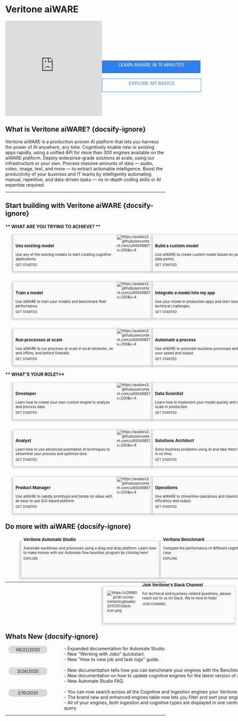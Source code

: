 <!--TODO: Replace all references to "VDA", "Developer Application", and "Developer App" with "Veritone Developer"-->
# Veritone aiWARE 

<style>
    div.featureBox {
        -webkit-box-shadow: -2px 2px 6px 3px rgba(207,208,209,1);
        -moz-box-shadow: -2px 2px 6px 3px rgba(207,208,209,1);
        box-shadow: -2px 2px 6px 3px rgba(207,208,209,1);
        width: 425px;
        height: 100px;
        padding: 7px;
        font-size: 80%;
        display: flex;
        background: #FAFAFA;
    }

    div.featureColumn {
        position:relative;
        left:25px;
        width: 500px;
    }
    
    div.featureText {
        width: 75%
    }

    div.featureImage {
        width: 25%;
        position: relative;
        bottom: 8px;
    }

    div.do-more-aiware-featureColumn {
        position:relative;
        left:50px;
        width: 500px;
    }
    
    div.do-more-aiwareFeatureText {
        position: relative; 
        top: -40px
    }

    a.link {
        text-decoration: none;
        bottom: -10px;
        position: relative;
        font-size:90%;
        bottom: -5px;
    }

    a.in-text-link {
        text-decoration: none;
    }
    
    div.joinUsBox {
        -webkit-box-shadow: -2px 2px 6px 3px rgba(207,208,209,1);
        -moz-box-shadow: -2px 2px 6px 3px rgba(207,208,209,1);
        box-shadow: -2px 2px 6px 3px rgba(207,208,209,1);
        background: #FAFAFA;
        width: 400px;
        height: 100px;
        padding: 7px;
        font-size: 80%;
        display: flex;
        position: relative; 
        left: 515px;
        transform: translateX(-50%);
    }
    
    div.joinUsColumn {
        width: 760px;
    }

    div.joinUsImage {
        width: 24%;
        padding: 5px;
        padding-right: 15px
    }

    div.newsSectionColumn{
        width: 975px;
        position:relative;
        left:10px;
        display: flex
    }
    
    div.newsDateColumn {
        width: 175px
    }

    div.newsColumn {
        width: 800px
    }



    .date-text {
        background-color: #d9d9d7;
        width: 110px;
        border-radius: 10px;
        font-size: 95%;
        padding: 4px 6px;  
        text-align: center
    }

    #learn-aiware-btn {
        display: block;
        background-color: #2F80ED;
        text-decoration: none;
        color: white;
        width: 300px;
        height: 30px;
        text-align: center;
        padding: 5px;
        position: relative;
    }

    #explore-api-basics-btn {
        display: block;
        color: #2F80ED;
        border: 1px solid #2F80ED;
        width: 300px;
        height: 30px;
        text-align: center;
        padding: 5px;
        position: relative;
        text-decoration: none;
    }


</style>

<div style="display:flex;">
<div style="width: 650px; height: 300px" display:inline><iframe src="https://player.vimeo.com/video/375527305?color=ff9933&title=0&byline=0&portrait=0" style="border:0;top:0;left:0;width:100%;height:100%;" allow="autoplay; fullscreen" allowfullscreen></iframe></div><script src="https://player.vimeo.com/api/player.js"></script>

<div style="float:right; width: 200px; padding-top: 125px">
    <a href="/#/developer/applications/quick-start/" id="learn-aiware-btn">LEARN AIWARE IN 15 MINUTES</a>
    <br>
    <a href="/#/apis" id="explore-api-basics-btn">EXPLORE API BASICS</a>
</div>

</div>

## What is Veritone aiWARE? {docsify-ignore}
Veritone aiWARE is a production-proven AI platform that lets you harness the power of AI anywhere, any time. Cognitively enable new or existing apps rapidly, using a unified API for more than 300 engines available on the aiWARE platform. Deploy enterprise-grade solutions at scale, using our infrastructure or your own. Process massive amounts of data — audio, video, image, text, and more — to extract actionable intelligence. Boost the productivity of your business and IT teams by intelligently automating manual, repetitive, and data-driven tasks — no in-depth coding skills or AI expertise required.


<hr>

## Start building with Veritone aiWARE {docsify-ignore}

<!-- tabs:start -->

#### ** WHAT ARE YOU TRYING TO ACHIEVE? **

<div style="display: flex">
    <div class="featureColumn">
        <div class="featureBox"> 
            <div class="featureText">
                <h3>Use existing model</h3>
                <div>Use any of the existing models to start creating cognitive applications.</div>
                <a class="link" href="/#/quickstart/jobs/?id=working-with-jobs"> GET STARTED</a>
            </div>
            <div class= "featureImage">
                <img src="https://avatars3.githubusercontent.com/u/6934985?s=200&v=4" alt="https://avatars3.githubusercontent.com/u/6934985?s=200&v=4">
            </div>
        </div>
        </br>
        </br>
        <div class="featureBox"> 
            <div class="featureText">
                <h3>Train a model</h3>
                <div>Use aiWARE to train your models and benchmark their performance.</div>
                <a class="link" href="/#/developer/engines/tutorial/engine-training-tutorial"> GET STARTED</a>
            </div>
            <div class= "featureImage">
                <img src="https://avatars3.githubusercontent.com/u/6934985?s=200&v=4" alt="https://avatars3.githubusercontent.com/u/6934985?s=200&v=4">
            </div>
        </div>
        </br>
        </br>
        <div class="featureBox">
            <div class="featureText">
                <h3>Run processes at scale</h3>
                <div>Use aiWARE to run proceses at scale in local networks, on and offline, and behind firewalls.</div>
                <a class="link" href="/#/overview/aiware-features"> GET STARTED</a>
            </div>
            <div class= "featureImage">
                <img src="https://avatars3.githubusercontent.com/u/6934985?s=200&v=4" alt="https://avatars3.githubusercontent.com/u/6934985?s=200&v=4">
            </div>
        </div>
    </div>
    <div class="featureColumn">
        <div class="featureBox"> 
            <div class= "featureText">
                <h3>Build a custom model</h3>
                <div>Use aiWARE to create custom model based on your own data points.</div>
                <a class="link" href="/#/developer/engines/tutorial/"> GET STARTED</a>
            </div>
            <div class= "featureImage">
                <img src="https://avatars3.githubusercontent.com/u/6934985?s=200&v=4" alt="https://avatars3.githubusercontent.com/u/6934985?s=200&v=4">
            </div>
        </div>
        </br>
        </br>
        <div class="featureBox">  
            <div class= "featureText">
                <h3>Integrate a model into my app</h3>
                <div>Use your model in production apps and start resolving real technical challenges.</div>
                <a class="link" href="/#/developer/applications/app-tutorial/"> GET STARTED</a>
            </div>
            <div class= "featureImage">
                <img src="https://avatars3.githubusercontent.com/u/6934985?s=200&v=4" alt="https://avatars3.githubusercontent.com/u/6934985?s=200&v=4">
            </div>
        </div>
        </br>
        </br>
        <div class="featureBox">  
            <div class= "featureText">
                <h3>Automate a process</h3>
                <div>Use aiWARE to automate business processes and maximize your speed and output.</div>
                <a class="link" href="/#/automate-studio/"> GET STARTED</a>
            </div>
            <div class= "featureImage">
                <img src="https://avatars3.githubusercontent.com/u/6934985?s=200&v=4" alt="https://avatars3.githubusercontent.com/u/6934985?s=200&v=4">
            </div>
        </div>
    </div>
</div>

#### ** WHAT'S YOUR ROLE?**

<div style="display: flex">
    <div class="featureColumn">
        <div class="featureBox"> 
            <div class="featureText">
                <h3>Developer</h3>
                <div>Learn how to create your own custom engine to analyze and process data.</div>
                <a class="link" href="/#/quickstart/engine-developer/"> GET STARTED</a>
            </div>
            <div class= "featureImage">
                <img src="https://avatars3.githubusercontent.com/u/6934985?s=200&v=4" alt="https://avatars3.githubusercontent.com/u/6934985?s=200&v=4">
            </div>
        </div>
        </br>
        </br>
        <div class="featureBox"> 
            <div class="featureText">
                <h3>Analyst</h3>
                <div>Learn how to use advanced automation AI techniques to streamline your process and optimize time.</div>
                <a class="link" href="/#/quickstart/ml-explorer/"> GET STARTED</a>
            </div>
            <div class= "featureImage">
                <img src="https://avatars3.githubusercontent.com/u/6934985?s=200&v=4" alt="https://avatars3.githubusercontent.com/u/6934985?s=200&v=4">
            </div>
        </div>
        </br>
        </br>
        <div class="featureBox">
            <div class="featureText">
                <h3>Product Manager</h3>
                <div>Use aiWARE to rapidly prototype and iterate on ideas with an easy to use GUI-based platform.</div>
                <a class="link" href="/#/automate-studio/"> GET STARTED</a>
            </div>
            <div class= "featureImage">
                <img src="https://avatars3.githubusercontent.com/u/6934985?s=200&v=4" alt="https://avatars3.githubusercontent.com/u/6934985?s=200&v=4">
            </div>
        </div>
    </div>
    <div class="featureColumn">
        <div class="featureBox"> 
            <div class= "featureText">
                <h3>Data Scientist</h3>
                <div>Learn how to implement your model quickly and run it at scale in production. </div>
                <a class="link" href="/#/developer/engines/"> GET STARTED</a>
            </div>
            <div class= "featureImage">
                <img src="https://avatars3.githubusercontent.com/u/6934985?s=200&v=4" alt="https://avatars3.githubusercontent.com/u/6934985?s=200&v=4">
            </div>
        </div>
        </br>
        </br>
        <div class="featureBox">  
            <div class= "featureText">
                <h3>Solutions Architect</h3>
                <div>Solve business problems using AI and take them to market in no time.</div>
                <a class="link" href="/#/quickstart/ml-integrator/"> GET STARTED</a>
            </div>
            <div class= "featureImage">
                <img src="https://avatars3.githubusercontent.com/u/6934985?s=200&v=4" alt="https://avatars3.githubusercontent.com/u/6934985?s=200&v=4">
            </div>
        </div>
        </br>
        </br>
        <div class="featureBox">  
            <div class= "featureText">
                <h3>Operations</h3>
                <div>Use aiWARE to streamline operations and maximize your efficiency and output.</div>
                <a class="link" href="/#/automate-studio/"> GET STARTED</a>
            </div>
            <div class= "featureImage">
                <img src="https://avatars3.githubusercontent.com/u/6934985?s=200&v=4" alt="https://avatars3.githubusercontent.com/u/6934985?s=200&v=4">
            </div>
        </div>
    </div>
</div>

<!-- tabs:end -->

## Do more with aiWARE {docsify-ignore}
<br>
<div style="display: flex">
    <div class="do-more-aiware-featureColumn">
        <div class="featureBox"> 
            <div class="do-more-aiwareFeatureText">
                <h3>Veritone Automate Studio</h3>
                <div>Automate workflows and processes using a drag and drop platform. Learn how to make money with our Automate flow bounties program by clicking <a class="in-text-link" href="/#/automate-studio/flow-bounties/README"> here</a>!</div>
                <a class="link" href="/#/automate-studio/"> EXPLORE</a>
            </div>
        </div>
    </div>
    <div class="do-more-aiware-featureColumn">
        <div class="featureBox"> 
            <div class="do-more-aiwareFeatureText">
                <h3>Veritone Benchmark</h3>
                <div>Compare the performance of different cognitive engines against your own use case.</div>
                <a class="link" href="/#/benchmark/"> EXPLORE</a>
            </div>
        </div>
    </div>
</div>
<hr>
<div class="joinUsColumn">
    <div class="joinUsBox"> 
        <div class= "joinUsImage">
            <img src="https://s29980.pcdn.co/wp-content/uploads/2017/01/Slack-icon.png" alt="https://s29980.pcdn.co/wp-content/uploads/2017/01/Slack-icon.png">
        </div>
        <div class="do-more-aiwareFeatureText">
            <h3>Join Veritone's Slack Channel</h3>
            <div>For technical and business-related questions, please reach out to us on Slack. We're here to help!</div>
            <a class="link" href="https://chat.veritone.com/"> JOIN CHANNEL</a>
        </div>
    </div>
</div>

## Whats New {docsify-ignore}
<div class= "newsSectionColumn">
    <div class="newsDateColumn">
        <div class="date-text">
            06/22/2020
        </div>
    </div>
    <div class="newsColumn">
        - Expanded documentation for <a class="in-text-link" href="/#/automate-studio/flow-bounties/README"> Automate Studio.</a>
        <br>
        - New <a class="in-text-link" href="/#/quickstart/jobs/?id=working-with-jobs"> "Working with Jobs"</a> quickstart.
        <br>
        - New <a class="in-text-link" href="/#/overview/aiWARE-in-depth/edge/logs"> "How to view job and task logs"</a> guide.
    </div>
</div>
<br>
<div class= "newsSectionColumn">
    <div class="newsDateColumn">
        <div class="date-text">
            3/24/2020
        </div>
    </div>
    <div class="newsColumn">
        - New documentation tells how you can <a class="in-text-link" href="/#/benchmark/"> benchmark</a> your engines with the Benchmark app (beta).
        <br>
        - New documentation on how to update <a class="in-text-link" href="/#/developer/engines/"> cognitive engines</a> for the latest version of aiWARE Edge.
        <br>
        - New Automate Studio <a class="in-text-link" href="/#/automate-studio/faq"> FAQ</a>.
    </div>
</div>
<br>
<div class= "newsSectionColumn">
    <div class="newsDateColumn">
        <div class="date-text">
            2/10/2020
        </div>
    </div>
    <div class="newsColumn">
        - You can now search across all the Cognitive and Ingestion engines your Veritone organization has access to
        <br>
        - The brand new and enhanced engines table now lets you filter and sort your engine results
        <br>
        - All of your engines, both ingestion and cognitive types are displayed in one centralized table for you to view, filter, and query
    </div>
</div>
<hr>